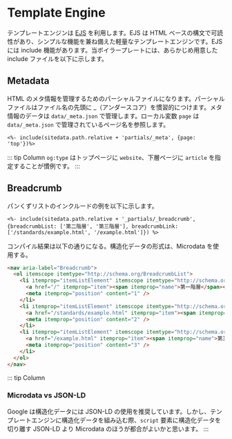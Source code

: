 # Template Engine

テンプレートエンジンは [EJS](https://ejs.co/) を利用します。EJS は HTML ベースの構文で可読性があり、シンプルな機能を兼ね備えた軽量なテンプレートエンジンです。EJS には include 機能があります。当ボイラープレートには、あらかじめ用意した include ファイルを以下に示します。

## Metadata

HTML のメタ情報を管理するためのパーシャルファイルになります。パーシャルファイルはファイル名の先頭に _（アンダースコア）を慣習的につけます。メタ情報のデータは `data/_meta.json` で管理します。ローカル変数 `page` は `data/_meta.json` で管理されているページ名を参照します。

```
<%- include(sitedata.path.relative + 'partials/_meta', {page: 'top'})%>
```

::: tip Column
`og:type` はトップページに `website`、下層ページに `article` を指定することが慣例です。
:::

## Breadcrumb

パンくずリストのインクルードの例を以下に示します。

```
<%- include(sitedata.path.relative + '_partials/_breadcrumb', {breadcrumbList: ['第二階層', '第三階層'], breadcrumbLink: ['/standards/example.html', '/example.html']}) %>
```

コンパイル結果は以下の通りになる。構造化データの形式は、Microdata を使用する。

``` html
<nav aria-label="Breadcrumb">
  <ol itemscope itemtype="http://schema.org/BreadcrumbList">
    <li itemprop="itemListElement" itemscope itemtype="http://schema.org/ListItem">
      <a href="/" itemprop="item"><span itemprop="name">第一階層</span></a>
      <meta itemprop="position" content="1" />
    </li>
    <li itemprop="itemListElement" itemscope itemtype="http://schema.org/ListItem">
      <a href="/standards/example.html" itemprop="item"><span itemprop="name">第二階層</span></a>
      <meta itemprop="position" content="2" />
    </li>
    <li itemprop="itemListElement" itemscope itemtype="http://schema.org/ListItem" aria-current="page">
      <a href="/example.html" itemprop="item"><span itemprop="name">第三階層</span></a>
      <meta itemprop="position" content="3" />
    </li>
  </ol>
</nav>
```

::: tip Column
### Microdata vs JSON-LD

Google は構造化データには JSON-LD の使用を推奨しています。しかし、テンプレートエンジンに構造化データを組み込む際、`script` 要素に構造化データを切り離す JSON-LD より Microdata のほうが都合がよいかと思います。
:::
